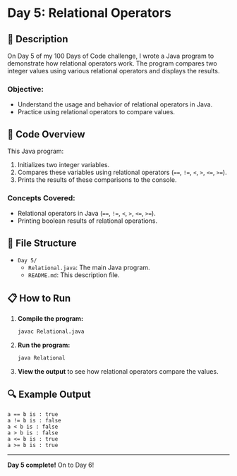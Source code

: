 # Day 5: Relational Operators

## 📝 Description

On Day 5 of my 100 Days of Code challenge, I wrote a Java program to demonstrate how relational operators work. The program compares two integer values using various relational operators and displays the results.

### **Objective:**
- Understand the usage and behavior of relational operators in Java.
- Practice using relational operators to compare values.

## 🚀 Code Overview

This Java program:
1. Initializes two integer variables.
2. Compares these variables using relational operators (`==`, `!=`, `<`, `>`, `<=`, `>=`).
3. Prints the results of these comparisons to the console.

### **Concepts Covered:**
- Relational operators in Java (`==`, `!=`, `<`, `>`, `<=`, `>=`).
- Printing boolean results of relational operations.

## 📂 File Structure
- `Day 5/`
  - `Relational.java`: The main Java program.
  - `README.md`: This description file.

## 📋 How to Run
1. **Compile the program:**
   ```bash
   javac Relational.java
   ```
2. **Run the program:**
   ```bash
   java Relational
   ```
3. **View the output** to see how relational operators compare the values.

## 🔍 Example Output

```plaintext
a == b is : true
a != b is : false
a < b is : false
a > b is : false
a <= b is : true
a >= b is : true
```

---

**Day 5 complete!** On to Day 6!